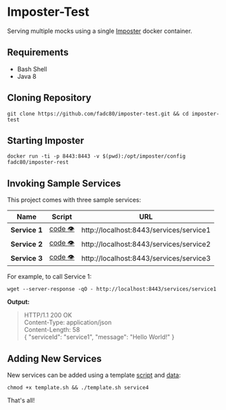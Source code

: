 # Imposter-Test

Serving multiple mocks using a single [Imposter](https://github.com/outofcoffee/imposter) docker container.

## Requirements

* Bash Shell
* Java 8

## Cloning Repository

```shell
git clone https://github.com/fadc80/imposter-test.git && cd imposter-test
```

## Starting Imposter

```shell
docker run -ti -p 8443:8443 -v $(pwd):/opt/imposter/config fadc80/imposter-rest
```

## Invoking Sample Services

This project comes with three sample services:

| Name          | Script                                          | URL                                     |
|---------------|-------------------------------------------------|-----------------------------------------|
| **Service 1** | [code :eye:](services/service1/service1.groovy) | http://localhost:8443/services/service1 |
| **Service 2** | [code :eye:](services/service2/service2.groovy) | http://localhost:8443/services/service2 |
| **Service 3** | [code :eye:](services/service1/service3.groovy) | http://localhost:8443/services/service3 |


For example, to call Service 1:

```
wget --server-response -qO - http://localhost:8443/services/service1
``` 

**Output:**
>   HTTP/1.1 200 OK  
>  Content-Type: application/json  
>  Content-Length: 58  
> {  "serviceId": "service1", "message": "Hello World!" }  

## Adding New Services

New services can be added using a template [script](template/service.groovy) and [data](template/data/default.json):

```
chmod +x template.sh && ./template.sh service4
```

That's all!
